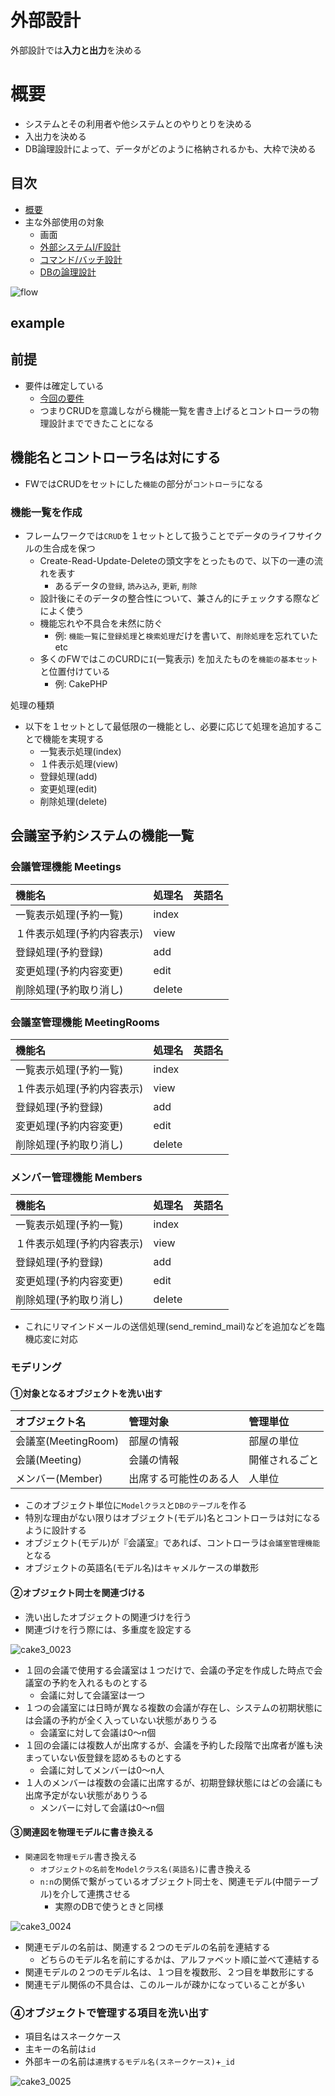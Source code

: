 # 外部設計

外部設計では**入力と出力**を決める

# 概要

* システムとその利用者や他システムとのやりとりを決める
* 入出力を決める
* DB論理設計によって、データがどのように格納されるかも、大枠で決める

## 目次

* [概要](00_about)
* 主な外部使用の対象
    * 画面
    * [外部システムI/F設計](02)
    * [コマンド/バッチ設計](03)
    * [DBの論理設計](04_db)

![flow](image/flow.png)

## example

## 前提

* 要件は確定している
    * [今回の要件](https://github.com/aki-creatist/phases/tree/master/ph_02/05#example)
    * つまりCRUDを意識しながら機能一覧を書き上げるとコントローラの物理設計までできたことになる
    
## 機能名とコントローラ名は対にする

* FWではCRUDをセットにした`機能`の部分が`コントローラ`になる

### 機能一覧を作成

* フレームワークでは`CRUD`を１セットとして扱うことでデータのライフサイクルの生合成を保つ
    * Create-Read-Update-Deleteの頭文字をとったもので、以下の一連の流れを表す
        * あるデータの`登録`, `読み込み`, `更新`, `削除`
    * 設計後にそのデータの整合性について、兼さん的にチェックする際などによく使う
    * 機能忘れや不具合を未然に防ぐ
        * 例: `機能一覧`に`登録処理`と`検索処理`だけを書いて、`削除処理`を忘れていたetc
    * 多くのFWではこのCURDに`I`(一覧表示) を加えたものを`機能の基本セット`と位置付けている
        * 例: CakePHP

処理の種類

* 以下を１セットとして最低限の一機能とし、必要に応じて処理を追加することで機能を実現する
    * 一覧表示処理(index)
    * １件表示処理(view)
    * 登録処理(add)
    * 変更処理(edit)
    * 削除処理(delete)

## 会議室予約システムの機能一覧

### 会議管理機能 Meetings

| 機能名 | 処理名 | 英語名 |
|:----|:----|:----|
| 一覧表示処理(予約一覧) | index |
| １件表示処理(予約内容表示) | view |
| 登録処理(予約登録) | add |
| 変更処理(予約内容変更) | edit |
| 削除処理(予約取り消し) | delete |

### 会議室管理機能 MeetingRooms

| 機能名 | 処理名 | 英語名 |
|:----|:----|:----|
| 一覧表示処理(予約一覧) | index |
| １件表示処理(予約内容表示) | view |
| 登録処理(予約登録) | add |
| 変更処理(予約内容変更) | edit |
| 削除処理(予約取り消し) | delete |

### メンバー管理機能 Members

| 機能名 | 処理名 | 英語名 |
|:----|:----|:----|
| 一覧表示処理(予約一覧) | index |
| １件表示処理(予約内容表示) | view |
| 登録処理(予約登録) | add |
| 変更処理(予約内容変更) | edit |
| 削除処理(予約取り消し) | delete |

* これにリマインドメールの送信処理(send_remind_mail)などを追加などを臨機応変に対応

### モデリング

#### ①対象となるオブジェクトを洗い出す

| オブジェクト名 | 管理対象 | 管理単位 |
|:----|:----|:----|
| 会議室(MeetingRoom) | 部屋の情報 | 部屋の単位 |
| 会議(Meeting) | 会議の情報 | 開催されるごと |
| メンバー(Member) | 出席する可能性のある人 | 人単位 |

* このオブジェクト単位に`Modelクラス`と`DBのテーブル`を作る
* 特別な理由がない限りはオブジェクト(モデル)名とコントローラは対になるように設計する
* オブジェクト(モデル)が『会議室』であれば、コントローラは`会議室管理機能`となる
* オブジェクトの英語名(モデル名)はキャメルケースの単数形

#### ②オブジェクト同士を関連づける

* 洗い出したオブジェクトの関連づけを行う
* 関連づけを行う際には、多重度を設定する

![cake3_0023](image/cake3_0023.png)

* １回の会議で使用する会議室は１つだけで、会議の予定を作成した時点で会議室の予約を入れるものとする
    * 会議に対して会議室は一つ
* １つの会議室には日時が異なる複数の会議が存在し、システムの初期状態には会議の予約が全く入っていない状態がありうる
    * 会議室に対して会議は0〜n個
* １回の会議には複数人が出席するが、会議を予約した段階で出席者が誰も決まっていない仮登録を認めるものとする
    * 会議に対してメンバーは0〜n人
* １人のメンバーは複数の会議に出席するが、初期登録状態にはどの会議にも出席予定がない状態がありうる
    * メンバーに対して会議は0〜n個

#### ③関連図を物理モデルに書き換える

* `関連図`を`物理モデル`書き換える
    * `オブジェクトの名前`を`Modelクラス名(英語名)`に書き換える
    * `n:n`の関係で繋がっているオブジェクト同士を、関連モデル(中間テーブル)を介して連携させる
        * 実際のDBで使うときと同様

![cake3_0024](image/cake3_0024.png)

* 関連モデルの名前は、関連する２つのモデルの名前を連結する
    * どちらのモデル名を前にするかは、アルファベット順に並べて連結する
* 関連モデルの２つのモデル名は、１つ目を複数形、２つ目を単数形にする
* 関連モデル関係の不具合は、このルールが疎かになっていることが多い

### ④オブジェクトで管理する項目を洗い出す

* 項目名はスネークケース
* 主キーの名前は`id`
* 外部キーの名前は`連携するモデル名(スネークケース)`+`_id`

![cake3_0025](image/cake3_0025.png)
